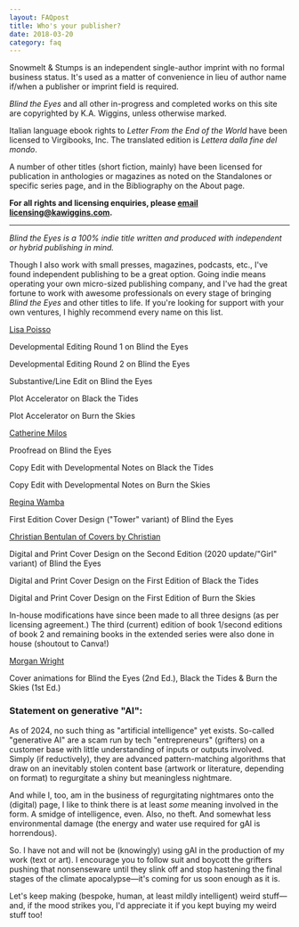 ```yaml
---
layout: FAQpost
title: Who's your publisher?
date: 2018-03-20
category: faq
---
```


Snowmelt & Stumps is an independent single-author imprint with no formal business status. It's used as a matter of convenience in lieu of author name if/when a publisher or imprint field is required.

*Blind the Eyes* and all other in-progress and completed works on this site are copyrighted by K.A. Wiggins, unless otherwise marked.

Italian language ebook rights to *Letter From the End of the World* have been licensed to Virgibooks, Inc. The translated edition is *Lettera dalla fine del mondo*.

A number of other titles (short fiction, mainly) have been licensed for publication in anthologies or magazines as noted on the Standalones or specific series page, and in the Bibliography on the About page.

**For all rights and licensing enquiries, please [email licensing@kawiggins.com](mailto:licensing@kawiggins.com).**

***

*Blind the Eyes is a 100% indie title written and produced with independent or hybrid publishing in mind.*

Though I also work with small presses, magazines, podcasts, etc., I've found independent publishing to be a great option. Going indie means operating your own micro-sized publishing company, and I've had the great fortune to work with awesome professionals on every stage of bringing *Blind the Eyes* and other titles to life. If you're looking for support with your own ventures, I highly recommend every name on this list.

[Lisa Poisso](https://www.lisapoisso.com)

Developmental Editing Round 1 on Blind the Eyes

Developmental Editing Round 2 on Blind the Eyes

Substantive/Line Edit on Blind the Eyes

Plot Accelerator on Black the Tides

Plot Accelerator on Burn the Skies

[Catherine Milos](https://alchemy.catherinemilos.com/)

Proofread on Blind the Eyes

Copy Edit with Developmental Notes on Black the Tides

Copy Edit with Developmental Notes on Burn the Skies

[Regina Wamba](https://reginawamba.com/)

First Edition Cover Design ("Tower" variant) of Blind the Eyes

[Christian Bentulan of Covers by Christian](https://coversbychristian.com/)

Digital and Print Cover Design on the Second Edition (2020 update/"Girl" variant) of Blind the Eyes

Digital and Print Cover Design on the First Edition of Black the Tides

Digital and Print Cover Design on the First Edition of Burn the Skies

In-house modifications have since been made to all three designs (as per licensing agreement.) The third (current) edition of book 1/second editions of book 2 and remaining books in the extended series were also done in house (shoutout to Canva!)

[Morgan Wright](https://www.morganwrightbooks.com/morgan-wright-book-cover-animations)

Cover animations for Blind the Eyes (2nd Ed.), Black the Tides & Burn the Skies (1st Ed.)

### Statement on generative "AI":

As of 2024, no such thing as "artificial intelligence" yet exists. So-called "generative AI" are a scam run by tech "entrepreneurs" (grifters) on a customer base with little understanding of inputs or outputs involved. Simply (if reductively), they are advanced pattern-matching algorithms that draw on an inevitably stolen content base (artwork or literature, depending on format) to regurgitate a shiny but meaningless nightmare.

And while I, too, am in the business of regurgitating nightmares onto the (digital) page, I like to think there is at least *some* meaning involved in the form. A smidge of intelligence, even. Also, no theft. And somewhat less environmental damage (the energy and water use required for gAI is horrendous).

So. I have not and will not be (knowingly) using gAI in the production of my work (text or art). I encourage you to follow suit and boycott the grifters pushing that nonsenseware until they slink off and stop hastening the final stages of the climate apocalypse—it's coming for us soon enough as it is.

Let's keep making (bespoke, human, at least mildly intelligent) weird stuff—and, if the mood strikes you, I'd appreciate it if you kept buying my weird stuff too!
